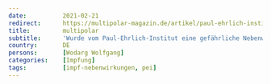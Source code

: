 ```yaml
---
date:          2021-02-21
redirect:      https://multipolar-magazin.de/artikel/paul-ehrlich-institut-nebenwirkung
title:         multipolar
subtitle:      'Wurde vom Paul-Ehrlich-Institut eine gefährliche Nebenwirkung der Impfung ausgeblendet?'
country:       DE
persons:       [Wodarg Wolfgang]
categories:    [Impfung]
tags:          [impf-nebenwirkungen, pei]
---
```

